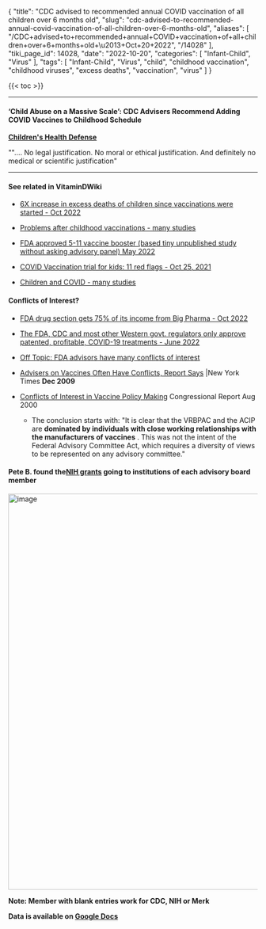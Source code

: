 {
    "title": "CDC advised to recommended annual COVID vaccination of all children over 6 months old",
    "slug": "cdc-advised-to-recommended-annual-covid-vaccination-of-all-children-over-6-months-old",
    "aliases": [
        "/CDC+advised+to+recommended+annual+COVID+vaccination+of+all+children+over+6+months+old+\u2013+Oct+20+2022",
        "/14028"
    ],
    "tiki_page_id": 14028,
    "date": "2022-10-20",
    "categories": [
        "Infant-Child",
        "Virus"
    ],
    "tags": [
        "Infant-Child",
        "Virus",
        "child",
        "childhood vaccination",
        "childhood viruses",
        "excess deaths",
        "vaccination",
        "virus"
    ]
}


{{< toc >}} 

---

#### ‘Child Abuse on a Massive Scale’: CDC Advisers Recommend Adding COVID Vaccines to Childhood Schedule

 **[Children's Health Defense](https://childrenshealthdefense.org/defender/childhood-covid-vaccine-schedule/?utm_source=salsa&eType=EmailBlastContent&eId=0ef050b9-8a2a-4188-8dba-f4c1648a7876)** 

"".... No legal justification. No moral or ethical justification. And definitely no medical or scientific justification"

---

#### See related in VitaminDWiki

* [6X increase in excess deaths of children since vaccinations were started - Oct 2022](/posts/6x-increase-in-excess-deaths-of-children-since-vaccinations-were-started)

* [Problems after childhood vaccinations - many studies](/posts/problems-after-childhood-vaccinations-many-studies)

* [FDA approved 5-11 vaccine booster (based tiny unpublished study without asking advisory panel) May 2022](/posts/fda-approved-5-11-vaccine-booster-based-tiny-unpublished-study-without-asking-advisory-panel)

* [COVID Vaccination trial for kids: 11 red flags - Oct 25, 2021](/posts/covid-vaccination-trial-for-kids-11-red-flags)

* [Children and COVID - many studies](/posts/children-and-covid-many-studies)

#### Conflicts of Interest?

* [FDA drug section gets 75% of its income from Big Pharma - Oct 2022](/posts/fda-drug-section-gets-75-percent-of-its-income-from-big-pharma)

* [The FDA, CDC and most other Western govt. regulators only approve patented, profitable, COVID-19 treatments - June 2022](/posts/the-fda-cdc-and-most-other-western-govt-regulators-only-approve-patented-profita-d-19-treatments)

* [Off Topic: FDA advisors have many conflicts of interest](/posts/off-topic-fda-advisors-have-many-conflicts-of-interest)

* [Advisers on Vaccines Often Have Conflicts, Report Says](https://www.nytimes.com/2009/12/18/health/policy/18cdc.html%20) |New York Times  **Dec 2009** 

* [Conflicts of Interest in Vaccine Policy Making](https://www.nvic.org/law-policy-federal/dhhs-vaccine-coi) Congressional Report Aug 2000

   * The conclusion starts with: "It is clear that the VRBPAC and the ACIP are  **dominated by individuals with close working relationships with the manufacturers of vaccines** . This was not the intent of the Federal Advisory Committee Act, which requires a diversity of views to be represented on any advisory committee."

#### Pete B. found the[NIH grants](https://report.nih.gov/award/index.cfm?ot=&fy=2022&state=&ic=&fm=&orgid=&distr=&rfa=&om=n&pid=) going to institutions of each advisory board member

<img src="https://d378j1rmrlek7x.cloudfront.net/attachments/jpeg/vrbpac-coi-pete.jpg" alt="image" width="800">

 **Note: Member with blank entries work for CDC, NIH or Merk** 

 **Data is available on [Google Docs](https://docs.google.com/document/d/1TfYqaB1zdDQ_3oUDTjzS7NrNerIJC97Y/edit?usp=sharing&ouid=104316230980978321204&rtpof=true&sd=true)**